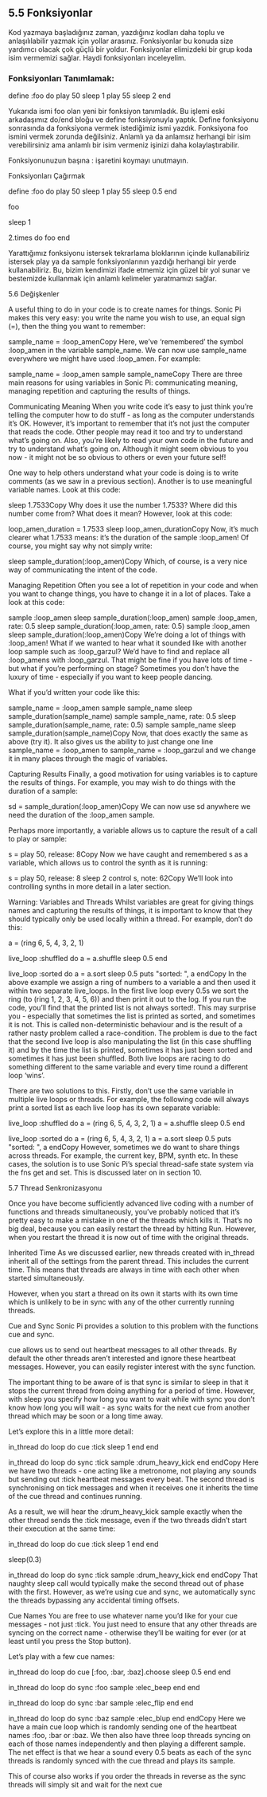 ## 5.5 Fonksiyonlar

Kod yazmaya başladığınız zaman, yazdığınız kodları daha toplu ve anlaşılılabilir yazmak için yollar arasınız. 
Fonksiyonlar bu konuda size yardımcı olacak çok güçlü bir yoldur. Fonksiyonlar elimizdeki bir grup koda isim vermemizi sağlar.
Haydi fonksiyonları inceleyelim.


### Fonksiyonları Tanımlamak:

define :foo do
  play 50
  sleep 1
  play 55
  sleep 2
end

Yukarıda ismi foo olan yeni bir fonksiyon tanımladık. Bu işlemi eski arkadaşımız do/end bloğu ve define fonksiyonuyla yaptık.
Define fonksiyonu sonrasında da fonksiyona vermek istediğimiz ismi yazdık. Fonksiyona foo ismini vermek zorunda değilsiniz. 
Anlamlı ya da anlamsız herhangi bir isim verebilirsiniz ama anlamlı bir isim vermeniz işinizi daha kolaylaştırabilir.

Fonksiyonunuzun başına : işaretini koymayı unutmayın.


Fonksiyonları Çağırmak

define :foo do
  play 50
  sleep 1
  play 55
  sleep 0.5
end

foo

sleep 1

2.times do
  foo
end

Yarattığımız fonksiyonu istersek tekrarlama bloklarının içinde kullanabiliriz istersek play ya da sample fonksiyonlarının yazdığı 
herhangi bir yerde kullanabiliriz. Bu, bizim kendimizi ifade etmemiz için güzel bir yol sunar ve bestemizde kullanmak için anlamlı
kelimeler yaratmamızı sağlar.



5.6 Değişkenler

A useful thing to do in your code is to create names for things. Sonic Pi makes this very easy: you write the name you wish to use, an equal sign (=), then the thing you want to remember:

sample_name = :loop_amenCopy
Here, we’ve ‘remembered’ the symbol :loop_amen in the variable sample_name. We can now use sample_name everywhere we might have used :loop_amen. For example:

sample_name = :loop_amen
sample sample_nameCopy
There are three main reasons for using variables in Sonic Pi: communicating meaning, managing repetition and capturing the results of things.

Communicating Meaning
When you write code it’s easy to just think you’re telling the computer how to do stuff - as long as the computer understands it’s OK. However, it’s important to remember that it’s not just the computer that reads the code. Other people may read it too and try to understand what’s going on. Also, you’re likely to read your own code in the future and try to understand what’s going on. Although it might seem obvious to you now - it might not be so obvious to others or even your future self!

One way to help others understand what your code is doing is to write comments (as we saw in a previous section). Another is to use meaningful variable names. Look at this code:

sleep 1.7533Copy
Why does it use the number 1.7533? Where did this number come from? What does it mean? However, look at this code:

loop_amen_duration = 1.7533
sleep loop_amen_durationCopy
Now, it’s much clearer what 1.7533 means: it’s the duration of the sample :loop_amen! Of course, you might say why not simply write:

sleep sample_duration(:loop_amen)Copy
Which, of course, is a very nice way of communicating the intent of the code.

Managing Repetition
Often you see a lot of repetition in your code and when you want to change things, you have to change it in a lot of places. Take a look at this code:

sample :loop_amen
sleep sample_duration(:loop_amen)
sample :loop_amen, rate: 0.5
sleep sample_duration(:loop_amen, rate: 0.5)
sample :loop_amen
sleep sample_duration(:loop_amen)Copy
We’re doing a lot of things with :loop_amen! What if we wanted to hear what it sounded like with another loop sample such as :loop_garzul? We’d have to find and replace all :loop_amens with :loop_garzul. That might be fine if you have lots of time - but what if you’re performing on stage? Sometimes you don’t have the luxury of time - especially if you want to keep people dancing.

What if you’d written your code like this:

sample_name = :loop_amen
sample sample_name
sleep sample_duration(sample_name)
sample sample_name, rate: 0.5
sleep sample_duration(sample_name, rate: 0.5)
sample sample_name
sleep sample_duration(sample_name)Copy
Now, that does exactly the same as above (try it). It also gives us the ability to just change one line sample_name = :loop_amen to sample_name = :loop_garzul and we change it in many places through the magic of variables.

Capturing Results
Finally, a good motivation for using variables is to capture the results of things. For example, you may wish to do things with the duration of a sample:

sd = sample_duration(:loop_amen)Copy
We can now use sd anywhere we need the duration of the :loop_amen sample.

Perhaps more importantly, a variable allows us to capture the result of a call to play or sample:

s = play 50, release: 8Copy
Now we have caught and remembered s as a variable, which allows us to control the synth as it is running:

s = play 50, release: 8
sleep 2
control s, note: 62Copy
We’ll look into controlling synths in more detail in a later section.

Warning: Variables and Threads
Whilst variables are great for giving things names and capturing the results of things, it is important to know that they should typically only be used locally within a thread. For example, don’t do this:

a = (ring 6, 5, 4, 3, 2, 1)

live_loop :shuffled do
  a = a.shuffle
  sleep 0.5
end

live_loop :sorted do
  a = a.sort
  sleep 0.5
  puts "sorted: ", a
endCopy
In the above example we assign a ring of numbers to a variable a and then used it within two separate live_loops. In the first live loop every 0.5s we sort the ring (to (ring 1, 2, 3, 4, 5, 6)) and then print it out to the log. If you run the code, you’ll find that the printed list is not always sorted!. This may surprise you - especially that sometimes the list is printed as sorted, and sometimes it is not. This is called non-deterministic behaviour and is the result of a rather nasty problem called a race-condition. The problem is due to the fact that the second live loop is also manipulating the list (in this case shuffling it) and by the time the list is printed, sometimes it has just been sorted and sometimes it has just been shuffled. Both live loops are racing to do something different to the same variable and every time round a different loop ‘wins’.

There are two solutions to this. Firstly, don’t use the same variable in multiple live loops or threads. For example, the following code will always print a sorted list as each live loop has its own separate variable:

live_loop :shuffled do
  a = (ring 6, 5, 4, 3, 2, 1)
  a = a.shuffle
  sleep 0.5
end

live_loop :sorted do
  a = (ring 6, 5, 4, 3, 2, 1)
  a = a.sort
  sleep 0.5
  puts "sorted: ", a
endCopy
However, sometimes we do want to share things across threads. For example, the current key, BPM, synth etc. In these cases, the solution is to use Sonic Pi’s special thread-safe state system via the fns get and set. This is discussed later on in section 10.

5.7 Thread Senkronizasyonu

Once you have become sufficiently advanced live coding with a number of functions and threads simultaneously, you’ve probably noticed that it’s pretty easy to make a mistake in one of the threads which kills it. That’s no big deal, because you can easily restart the thread by hitting Run. However, when you restart the thread it is now out of time with the original threads.

Inherited Time
As we discussed earlier, new threads created with in_thread inherit all of the settings from the parent thread. This includes the current time. This means that threads are always in time with each other when started simultaneously.

However, when you start a thread on its own it starts with its own time which is unlikely to be in sync with any of the other currently running threads.

Cue and Sync
Sonic Pi provides a solution to this problem with the functions cue and sync.

cue allows us to send out heartbeat messages to all other threads. By default the other threads aren’t interested and ignore these heartbeat messages. However, you can easily register interest with the sync function.

The important thing to be aware of is that sync is similar to sleep in that it stops the current thread from doing anything for a period of time. However, with sleep you specify how long you want to wait while with sync you don’t know how long you will wait - as sync waits for the next cue from another thread which may be soon or a long time away.

Let’s explore this in a little more detail:

in_thread do
  loop do
    cue :tick
    sleep 1
  end
end

in_thread do
  loop do
    sync :tick
    sample :drum_heavy_kick
  end
endCopy
Here we have two threads - one acting like a metronome, not playing any sounds but sending out :tick heartbeat messages every beat. The second thread is synchronising on tick messages and when it receives one it inherits the time of the cue thread and continues running.

As a result, we will hear the :drum_heavy_kick sample exactly when the other thread sends the :tick message, even if the two threads didn’t start their execution at the same time:

in_thread do
  loop do
    cue :tick
    sleep 1
  end
end

sleep(0.3)

in_thread do
  loop do
    sync :tick
    sample :drum_heavy_kick
  end
endCopy
That naughty sleep call would typically make the second thread out of phase with the first. However, as we’re using cue and sync, we automatically sync the threads bypassing any accidental timing offsets.

Cue Names
You are free to use whatever name you’d like for your cue messages - not just :tick. You just need to ensure that any other threads are syncing on the correct name - otherwise they’ll be waiting for ever (or at least until you press the Stop button).

Let’s play with a few cue names:

in_thread do
  loop do
    cue [:foo, :bar, :baz].choose
    sleep 0.5
  end
end

in_thread do
  loop do
    sync :foo
    sample :elec_beep
  end
end

in_thread do
  loop do
    sync :bar
    sample :elec_flip
  end
end

in_thread do
  loop do
    sync :baz
    sample :elec_blup
  end
endCopy
Here we have a main cue loop which is randomly sending one of the heartbeat names :foo, :bar or :baz. We then also have three loop threads syncing on each of those names independently and then playing a different sample. The net effect is that we hear a sound every 0.5 beats as each of the sync threads is randomly synced with the cue thread and plays its sample.

This of course also works if you order the threads in reverse as the sync threads will simply sit and wait for the next cue
